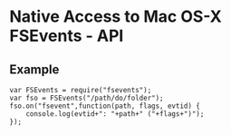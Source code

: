 Native Access to Mac OS-X FSEvents - API
========================================

Example
-------

    var FSEvents = require("fsevents");
    var fso = FSEvents("/path/do/folder");
    fso.on("fsevent",function(path, flags, evtid) {
        console.log(evtid+": "+path+" ("+flags+")");
    });
